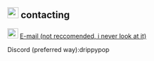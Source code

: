 <a href="https://theblockbreaker.github.io"><img src="https://theblockbreaker.github.io/assets/homebutton.gif" width="25" height="25"></a> contacting
--------------
<img src="https://theblockbreaker.github.io/assets/mailico.gif" width="24" height="23"></a> [E-mail (not reccomended, i never look at it)](mailto:burstsgodly@gmail.com)

Discord (preferred way):drippypop

